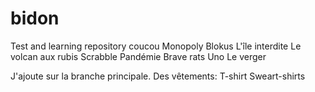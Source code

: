 # bidon
Test and learning repository
coucou
Monopoly
Blokus
L'île interdite
Le volcan aux rubis
Scrabble
Pandémie
Brave rats
Uno
Le verger

J'ajoute sur la branche principale.
Des vêtements:
T-shirt
Sweart-shirts

